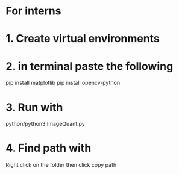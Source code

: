 # For interns
# 1. Create virtual environments

# 2. in terminal paste the following

pip install matplotlib
pip install opencv-python

# 3. Run with 
python/python3 ImageQuant.py

# 4. Find path with
Right click on the folder then click copy path